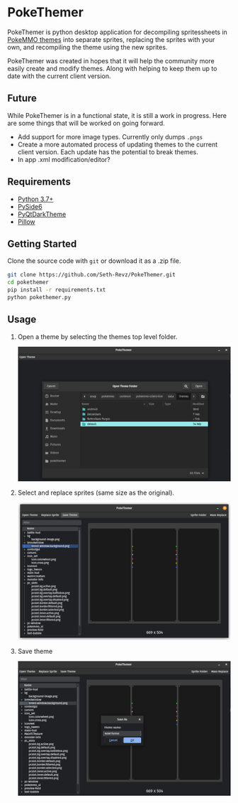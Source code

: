 PokeThemer  
==========  

PokeThemer is python desktop application for decompiling spritessheets in [PokeMMO themes](https://forums.pokemmo.com/index.php?/forum/33-client-customization/) into separate sprites, replacing the sprites with your own, and recompiling the theme using the new sprites.  

PokeThemer was created in hopes that it will help the community more easily create and modify themes. Along with helping to keep them up to date with the current client version.  

## Future   

While PokeThemer is in a functional state, it is still a work in progress. Here are some things that will be worked on going forward.  
- Add support for more image types. Currently only dumps `.pngs`  
- Create a more automated process of updating themes to the current client version. Each update has the potential to break themes.  
- In app .xml modification/editor?  


## Requirements  

- [Python 3.7+](https://www.python.org/downloads/)  
- [PySide6](https://pypi.org/project/PySide6/)  
- [PyQtDarkTheme](https://pypi.org/project/pyqtdarktheme/)  
- [Pillow](https://pypi.org/project/pillow/)  

## Getting Started  

Clone the source code with `git` or download it as a .zip file.  

```bash
git clone https://github.com/Seth-Revz/PokeThemer.git
cd pokethemer
pip install -r requirements.txt
python pokethemer.py
```  

## Usage  

1. Open a theme by selecting the themes top level folder.  

    <img alt='opentheme' width=600 src='https://github.com/Seth-Revz/PokeThemer/blob/main/.github/screenshot1.png'>  


2. Select and replace sprites (same size as the original).  

    <img alt='replacesprite' width=600 src='https://github.com/Seth-Revz/PokeThemer/blob/main/.github/screenshot2.png'>  

3. Save theme  

    <img alt='savetheme' width=600 src='https://github.com/Seth-Revz/PokeThemer/blob/main/.github/screenshot3.png'>  

